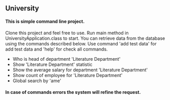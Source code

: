 


## <a name="information"></a>University 

#### <a name="information"></a>This is simple command line project. 

Clone this project and feel free to use. Run main method in UniversityApplication.class to start.
You can retrieve data from the database using the commands described below. 
Use command 'add test data' for add test data and  'help' for check all commands.
* Who is head of department 'Literature Department'
* Show 'Literature Department' statistic
* Show the average salary for department 'Literature Department'
* Show count of employee for 'Literature Department'
* Global search by 'ame'

#### <a name="information"></a>In case of commands errors the system will refine the request.
